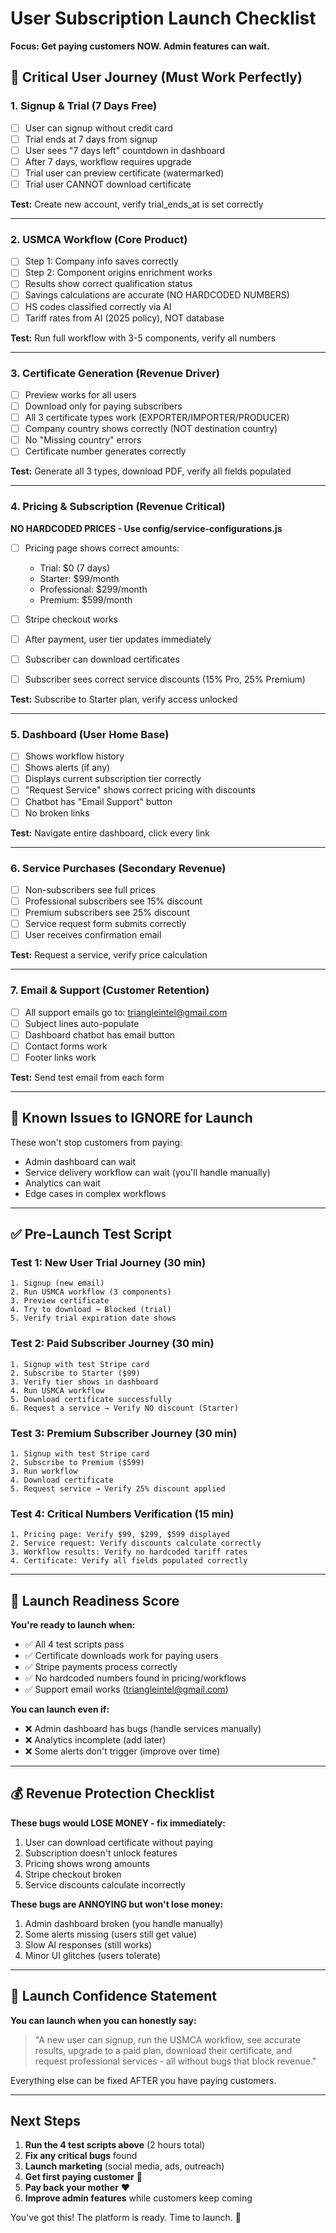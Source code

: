 # User Subscription Launch Checklist
**Focus: Get paying customers NOW. Admin features can wait.**

## 🎯 Critical User Journey (Must Work Perfectly)

### 1. Signup & Trial (7 Days Free)
- [ ] User can signup without credit card
- [ ] Trial ends at 7 days from signup
- [ ] User sees "7 days left" countdown in dashboard
- [ ] After 7 days, workflow requires upgrade
- [ ] Trial user can preview certificate (watermarked)
- [ ] Trial user CANNOT download certificate

**Test:** Create new account, verify trial_ends_at is set correctly

---

### 2. USMCA Workflow (Core Product)
- [ ] Step 1: Company info saves correctly
- [ ] Step 2: Component origins enrichment works
- [ ] Results show correct qualification status
- [ ] Savings calculations are accurate (NO HARDCODED NUMBERS)
- [ ] HS codes classified correctly via AI
- [ ] Tariff rates from AI (2025 policy), NOT database

**Test:** Run full workflow with 3-5 components, verify all numbers

---

### 3. Certificate Generation (Revenue Driver)
- [ ] Preview works for all users
- [ ] Download only for paying subscribers
- [ ] All 3 certificate types work (EXPORTER/IMPORTER/PRODUCER)
- [ ] Company country shows correctly (NOT destination country)
- [ ] No "Missing country" errors
- [ ] Certificate number generates correctly

**Test:** Generate all 3 types, download PDF, verify all fields populated

---

### 4. Pricing & Subscription (Revenue Critical)
**NO HARDCODED PRICES - Use config/service-configurations.js**

- [ ] Pricing page shows correct amounts:
  - Trial: $0 (7 days)
  - Starter: $99/month
  - Professional: $299/month
  - Premium: $599/month

- [ ] Stripe checkout works
- [ ] After payment, user tier updates immediately
- [ ] Subscriber can download certificates
- [ ] Subscriber sees correct service discounts (15% Pro, 25% Premium)

**Test:** Subscribe to Starter plan, verify access unlocked

---

### 5. Dashboard (User Home Base)
- [ ] Shows workflow history
- [ ] Shows alerts (if any)
- [ ] Displays current subscription tier correctly
- [ ] "Request Service" shows correct pricing with discounts
- [ ] Chatbot has "Email Support" button
- [ ] No broken links

**Test:** Navigate entire dashboard, click every link

---

### 6. Service Purchases (Secondary Revenue)
- [ ] Non-subscribers see full prices
- [ ] Professional subscribers see 15% discount
- [ ] Premium subscribers see 25% discount
- [ ] Service request form submits correctly
- [ ] User receives confirmation email

**Test:** Request a service, verify price calculation

---

### 7. Email & Support (Customer Retention)
- [ ] All support emails go to: triangleintel@gmail.com
- [ ] Subject lines auto-populate
- [ ] Dashboard chatbot has email button
- [ ] Contact forms work
- [ ] Footer links work

**Test:** Send test email from each form

---

## 🚫 Known Issues to IGNORE for Launch
These won't stop customers from paying:
- Admin dashboard can wait
- Service delivery workflow can wait (you'll handle manually)
- Analytics can wait
- Edge cases in complex workflows

---

## ✅ Pre-Launch Test Script

### Test 1: New User Trial Journey (30 min)
```
1. Signup (new email)
2. Run USMCA workflow (3 components)
3. Preview certificate
4. Try to download → Blocked (trial)
5. Verify trial expiration date shows
```

### Test 2: Paid Subscriber Journey (30 min)
```
1. Signup with test Stripe card
2. Subscribe to Starter ($99)
3. Verify tier shows in dashboard
4. Run USMCA workflow
5. Download certificate successfully
6. Request a service → Verify NO discount (Starter)
```

### Test 3: Premium Subscriber Journey (30 min)
```
1. Signup with test Stripe card
2. Subscribe to Premium ($599)
3. Run workflow
4. Download certificate
5. Request service → Verify 25% discount applied
```

### Test 4: Critical Numbers Verification (15 min)
```
1. Pricing page: Verify $99, $299, $599 displayed
2. Service request: Verify discounts calculate correctly
3. Workflow results: Verify no hardcoded tariff rates
4. Certificate: Verify all fields populated correctly
```

---

## 🎯 Launch Readiness Score

**You're ready to launch when:**
- ✅ All 4 test scripts pass
- ✅ Certificate downloads work for paying users
- ✅ Stripe payments process correctly
- ✅ No hardcoded numbers found in pricing/workflows
- ✅ Support email works (triangleintel@gmail.com)

**You can launch even if:**
- ❌ Admin dashboard has bugs (handle services manually)
- ❌ Analytics incomplete (add later)
- ❌ Some alerts don't trigger (improve over time)

---

## 💰 Revenue Protection Checklist

**These bugs would LOSE MONEY - fix immediately:**
1. User can download certificate without paying
2. Subscription doesn't unlock features
3. Pricing shows wrong amounts
4. Stripe checkout broken
5. Service discounts calculate incorrectly

**These bugs are ANNOYING but won't lose money:**
1. Admin dashboard broken (you handle manually)
2. Some alerts missing (users still get value)
3. Slow AI responses (still works)
4. Minor UI glitches (users tolerate)

---

## 🚀 Launch Confidence Statement

**You can launch when you can honestly say:**

> "A new user can signup, run the USMCA workflow, see accurate results, upgrade to a paid plan, download their certificate, and request professional services - all without bugs that block revenue."

Everything else can be fixed AFTER you have paying customers.

---

## Next Steps

1. **Run the 4 test scripts above** (2 hours total)
2. **Fix any critical bugs** found
3. **Launch marketing** (social media, ads, outreach)
4. **Get first paying customer** 🎉
5. **Pay back your mother** ❤️
6. **Improve admin features** while customers keep coming

You've got this! The platform is ready. Time to launch. 🚀
